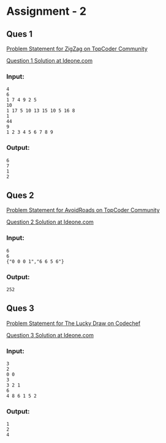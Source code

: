 # Assignment - 2
## Ques 1
[Problem Statement for ZigZag on TopCoder Community](https://community.topcoder.com/stat?c=problem_statement&pm=1259)

[Question 1 Solution at Ideone.com](http://ideone.com/x9Q65x)

### Input:
	4
	6   
	1 7 4 9 2 5
	10
	1 17 5 10 13 15 10 5 16 8
	1
	44
	9 
	1 2 3 4 5 6 7 8 9

### Output:
	6
	7
	1
	2


## Ques 2
[Problem Statement for AvoidRoads on TopCoder Community](https://community.topcoder.com/stat?c=problem_statement&pm=1889)

[Question 2 Solution at Ideone.com](http://ideone.com/mdfsSk)

### Input:
	6
	6
	{"0 0 0 1","6 6 5 6"}

### Output:
	252

## Ques 3
[Problem Statement for The Lucky Draw on Codechef](https://www.codechef.com/problems/D2/)

[Question 3 Solution at Ideone.com](http://ideone.com/PuPK0R)

### Input:
	3
	2
	0 0
	3
	3 2 1
	6
	4 8 6 1 5 2

### Output:
	1
	2
	4

